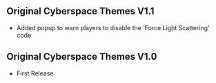 ## Original Cyberspace Themes V1.1
- Added popup to warn players to disable the 'Force Light Scattering' code

## Original Cyberspace Themes V1.0
- First Release
